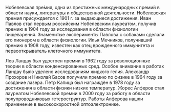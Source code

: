 Но́белевская пре́мия, одна из престижных международных премий в области науки, литературы и общественной деятельности.
Нобелевская премия присуждается с 1901 г. за выдающиеся достижения.
Иван Павлов стал первым российским Нобелевским лауреатом, получив премию в 1904 году за исследования в области физиологии пищеварения. 
Знаменитые эксперименты Павлова с собаками сделали его пионером в области физиологии.
Илья Мечников, получивший премию в 1908 году, известен как отец врожденного иммунитета и первооткрыватель клеточного иммунитета. 

Лев Ландау был удостоен премии в 1962 году за революционные теории в области конденсированных сред. 
Особое внимание в работах Ландау было уделено исследованиям жидкого гелия. 
Александр Прохоров и Николай Басов получили премию по физике в 1964 году за создание лазера. 
Петр Капица был награждён в 1978 году за достижения в области физики низких температур. 
Жорес Алферов стал лауреатом Нобелевской премии в 2000 году за работу в области полупроводниковых гетероструктур. 
Работы Алферова нашли применение в высокоскоростной оптоэлектронике.